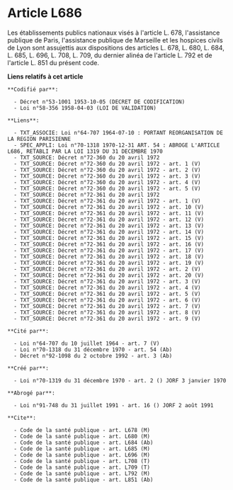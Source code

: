 # Article L686

Les établissements publics nationaux visés à l'article L. 678, l'assistance publique de Paris, l'assistance publique de
Marseille et les hospices civils de Lyon sont assujettis aux dispositions des articles L. 678, L. 680, L. 684, L. 685, L.
696, L. 708, L. 709, du dernier alinéa de l'article L. 792 et de l'article L. 851 du présent code.

**Liens relatifs à cet article**

	**Codifié par**:

	  - Décret n°53-1001 1953-10-05 (DECRET DE CODIFICATION)
	  - Loi n°58-356 1958-04-03 (LOI DE VALIDATION)

	**Liens**:

	  - TXT_ASSOCIE: Loi n°64-707 1964-07-10 : PORTANT REORGANISATION DE LA REGION PARISIENNE
	  - SPEC_APPLI: Loi n°70-1318 1970-12-31 ART. 54 : ABROGE L'ARTICLE L686, RETABLI PAR LA LOI 1319 DU 31 DECEMBRE 1970
	  - TXT_SOURCE: Décret n°72-360 du 20 avril 1972
	  - TXT_SOURCE: Décret n°72-360 du 20 avril 1972 - art. 1 (V)
	  - TXT_SOURCE: Décret n°72-360 du 20 avril 1972 - art. 2 (V)
	  - TXT_SOURCE: Décret n°72-360 du 20 avril 1972 - art. 3 (V)
	  - TXT_SOURCE: Décret n°72-360 du 20 avril 1972 - art. 4 (V)
	  - TXT_SOURCE: Décret n°72-360 du 20 avril 1972 - art. 5 (V)
	  - TXT_SOURCE: Décret n°72-361 du 20 avril 1972
	  - TXT_SOURCE: Décret n°72-361 du 20 avril 1972 - art. 1 (V)
	  - TXT_SOURCE: Décret n°72-361 du 20 avril 1972 - art. 10 (V)
	  - TXT_SOURCE: Décret n°72-361 du 20 avril 1972 - art. 11 (V)
	  - TXT_SOURCE: Décret n°72-361 du 20 avril 1972 - art. 12 (V)
	  - TXT_SOURCE: Décret n°72-361 du 20 avril 1972 - art. 13 (V)
	  - TXT_SOURCE: Décret n°72-361 du 20 avril 1972 - art. 14 (V)
	  - TXT_SOURCE: Décret n°72-361 du 20 avril 1972 - art. 15 (V)
	  - TXT_SOURCE: Décret n°72-361 du 20 avril 1972 - art. 16 (V)
	  - TXT_SOURCE: Décret n°72-361 du 20 avril 1972 - art. 17 (V)
	  - TXT_SOURCE: Décret n°72-361 du 20 avril 1972 - art. 18 (V)
	  - TXT_SOURCE: Décret n°72-361 du 20 avril 1972 - art. 19 (V)
	  - TXT_SOURCE: Décret n°72-361 du 20 avril 1972 - art. 2 (V)
	  - TXT_SOURCE: Décret n°72-361 du 20 avril 1972 - art. 20 (V)
	  - TXT_SOURCE: Décret n°72-361 du 20 avril 1972 - art. 3 (V)
	  - TXT_SOURCE: Décret n°72-361 du 20 avril 1972 - art. 4 (V)
	  - TXT_SOURCE: Décret n°72-361 du 20 avril 1972 - art. 5 (V)
	  - TXT_SOURCE: Décret n°72-361 du 20 avril 1972 - art. 6 (V)
	  - TXT_SOURCE: Décret n°72-361 du 20 avril 1972 - art. 7 (V)
	  - TXT_SOURCE: Décret n°72-361 du 20 avril 1972 - art. 8 (V)
	  - TXT_SOURCE: Décret n°72-361 du 20 avril 1972 - art. 9 (V)

	**Cité par**:

	  - Loi n°64-707 du 10 juillet 1964 - art. 7 (V)
	  - Loi n°70-1318 du 31 décembre 1970 - art. 54 (Ab)
	  - Décret n°92-1098 du 2 octobre 1992 - art. 3 (Ab)

	**Créé par**:

	  - Loi n°70-1319 du 31 décembre 1970 - art. 2 () JORF 3 janvier 1970

	**Abrogé par**:

	  - Loi n°91-748 du 31 juillet 1991 - art. 16 () JORF 2 août 1991

	**Cite**:

	  - Code de la santé publique - art. L678 (M)
	  - Code de la santé publique - art. L680 (M)
	  - Code de la santé publique - art. L684 (Ab)
	  - Code de la santé publique - art. L685 (M)
	  - Code de la santé publique - art. L696 (M)
	  - Code de la santé publique - art. L708 (T)
	  - Code de la santé publique - art. L709 (T)
	  - Code de la santé publique - art. L792 (M)
	  - Code de la santé publique - art. L851 (Ab)

